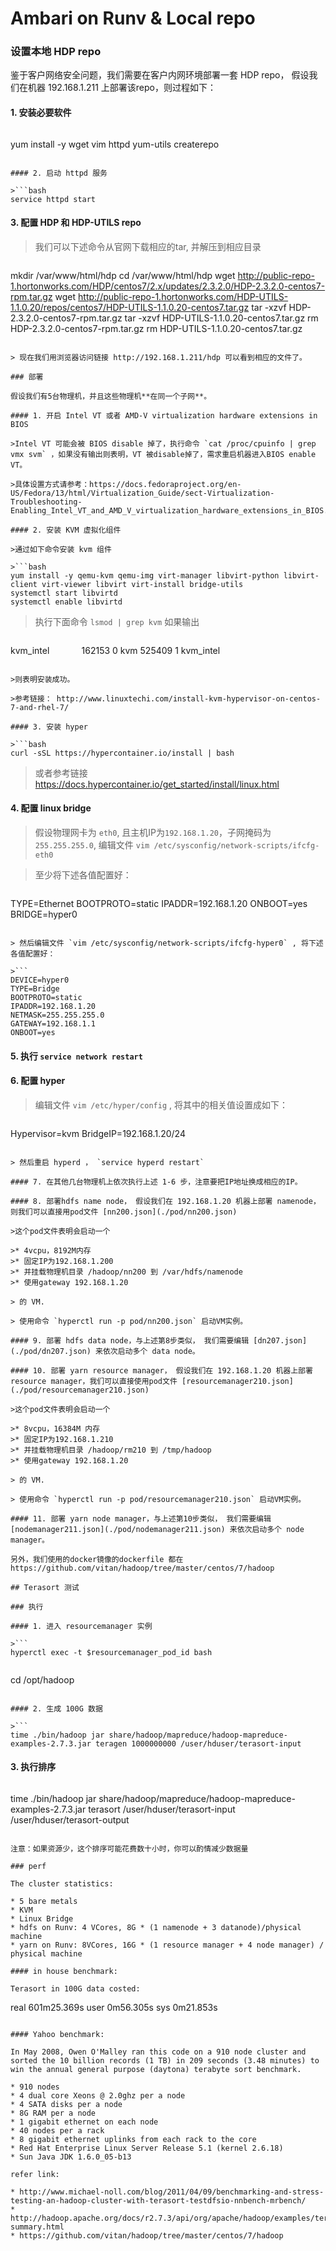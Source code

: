 Ambari on Runv & Local repo
===========================


### 设置本地 HDP repo

鉴于客户网络安全问题，我们需要在客户内网环境部署一套 HDP repo， 假设我们在机器 192.168.1.211 上部署该repo，则过程如下：

#### 1. 安装必要软件

>```bash
yum install -y wget vim httpd yum-utils createrepo
```

#### 2. 启动 httpd 服务

>```bash
service httpd start
```

#### 3. 配置 HDP 和 HDP-UTILS repo

>我们可以下述命令从官网下载相应的tar, 并解压到相应目录

>```bash
mkdir /var/www/html/hdp
cd /var/www/html/hdp
wget http://public-repo-1.hortonworks.com/HDP/centos7/2.x/updates/2.3.2.0/HDP-2.3.2.0-centos7-rpm.tar.gz
wget http://public-repo-1.hortonworks.com/HDP-UTILS-1.1.0.20/repos/centos7/HDP-UTILS-1.1.0.20-centos7.tar.gz
tar -xzvf HDP-2.3.2.0-centos7-rpm.tar.gz
tar -xzvf HDP-UTILS-1.1.0.20-centos7.tar.gz
rm HDP-2.3.2.0-centos7-rpm.tar.gz
rm HDP-UTILS-1.1.0.20-centos7.tar.gz
```

> 现在我们用浏览器访问链接 http://192.168.1.211/hdp 可以看到相应的文件了。

### 部署

假设我们有5台物理机，并且这些物理机**在同一个子网**。

#### 1. 开启 Intel VT 或者 AMD-V virtualization hardware extensions in BIOS

>Intel VT 可能会被 BIOS disable 掉了，执行命令 `cat /proc/cpuinfo | grep vmx svm` ，如果没有输出则表明，VT 被disable掉了，需求重启机器进入BIOS enable VT。

>具体设置方式请参考：https://docs.fedoraproject.org/en-US/Fedora/13/html/Virtualization_Guide/sect-Virtualization-Troubleshooting-Enabling_Intel_VT_and_AMD_V_virtualization_hardware_extensions_in_BIOS.html

#### 2. 安装 KVM 虚拟化组件

>通过如下命令安装 kvm 组件

>```bash
yum install -y qemu-kvm qemu-img virt-manager libvirt-python libvirt-client virt-viewer libvirt virt-install bridge-utils
systemctl start libvirtd
systemctl enable libvirtd
```

>执行下面命令 `lsmod | grep kvm` 如果输出

>```
kvm_intel             162153  0
kvm                   525409  1 kvm_intel
```

>则表明安装成功。

>参考链接： http://www.linuxtechi.com/install-kvm-hypervisor-on-centos-7-and-rhel-7/

#### 3. 安装 hyper

>```bash
curl -sSL https://hypercontainer.io/install | bash
```

>或者参考链接 https://docs.hypercontainer.io/get_started/install/linux.html

#### 4. 配置 linux bridge
>假设物理网卡为 `eth0`, 且主机IP为`192.168.1.20`，子网掩码为`255.255.255.0`, 编辑文件 `vim /etc/sysconfig/network-scripts/ifcfg-eth0`

>至少将下述各值配置好：

>```
TYPE=Ethernet
BOOTPROTO=static
IPADDR=192.168.1.20
ONBOOT=yes
BRIDGE=hyper0
```

> 然后编辑文件 `vim /etc/sysconfig/network-scripts/ifcfg-hyper0` , 将下述各值配置好：

>```
DEVICE=hyper0
TYPE=Bridge
BOOTPROTO=static
IPADDR=192.168.1.20
NETMASK=255.255.255.0
GATEWAY=192.168.1.1
ONBOOT=yes
```

#### 5. 执行 `service network restart`

#### 6. 配置 hyper
> 编辑文件 `vim /etc/hyper/config` , 将其中的相关值设置成如下：

>```
Hypervisor=kvm
BridgeIP=192.168.1.20/24
```

> 然后重启 hyperd ， `service hyperd restart`

#### 7. 在其他几台物理机上依次执行上述 1-6 步，注意要把IP地址换成相应的IP。

#### 8. 部署hdfs name node， 假设我们在 192.168.1.20 机器上部署 namenode，则我们可以直接用pod文件 [nn200.json](./pod/nn200.json)

>这个pod文件表明会启动一个

>* 4vcpu，8192M内存
>* 固定IP为192.168.1.200
>* 并挂载物理机目录 /hadoop/nn200 到 /var/hdfs/namenode
>* 使用gateway 192.168.1.20

> 的 VM.

> 使用命令 `hyperctl run -p pod/nn200.json` 启动VM实例。

#### 9. 部署 hdfs data node，与上述第8步类似， 我们需要编辑 [dn207.json](./pod/dn207.json) 来依次启动多个 data node。

#### 10. 部署 yarn resource manager， 假设我们在 192.168.1.20 机器上部署 resource manager，我们可以直接使用pod文件 [resourcemanager210.json](./pod/resourcemanager210.json)

>这个pod文件表明会启动一个

>* 8vcpu，16384M 内存
>* 固定IP为192.168.1.210
>* 并挂载物理机目录 /hadoop/rm210 到 /tmp/hadoop
>* 使用gateway 192.168.1.20

> 的 VM.

> 使用命令 `hyperctl run -p pod/resourcemanager210.json` 启动VM实例。

#### 11. 部署 yarn node manager，与上述第10步类似， 我们需要编辑 [nodemanager211.json](./pod/nodemanager211.json) 来依次启动多个 node manager。

另外，我们使用的docker镜像的dockerfile 都在 https://github.com/vitan/hadoop/tree/master/centos/7/hadoop

## Terasort 测试

### 执行

#### 1. 进入 resourcemanager 实例

>```
hyperctl exec -t $resourcemanager_pod_id bash
```

>```
cd /opt/hadoop
```

#### 2. 生成 100G 数据

>```
time ./bin/hadoop jar share/hadoop/mapreduce/hadoop-mapreduce-examples-2.7.3.jar teragen 1000000000 /user/hduser/terasort-input
```

#### 3. 执行排序

>```
 time ./bin/hadoop jar share/hadoop/mapreduce/hadoop-mapreduce-examples-2.7.3.jar terasort /user/hduser/terasort-input /user/hduser/terasort-output
```

注意：如果资源少，这个排序可能花费数十小时，你可以酌情减少数据量

### perf

The cluster statistics:

* 5 bare metals
* KVM
* Linux Bridge
* hdfs on Runv: 4 VCores, 8G * (1 namenode + 3 datanode)/physical machine
* yarn on Runv: 8VCores, 16G * (1 resource manager + 4 node manager) / physical machine

#### in house benchmark:

Terasort in 100G data costed:

```
real    601m25.369s
user    0m56.305s
sys     0m21.853s
```

#### Yahoo benchmark:

In May 2008, Owen O'Malley ran this code on a 910 node cluster and sorted the 10 billion records (1 TB) in 209 seconds (3.48 minutes) to win the annual general purpose (daytona) terabyte sort benchmark.

* 910 nodes
* 4 dual core Xeons @ 2.0ghz per a node
* 4 SATA disks per a node
* 8G RAM per a node
* 1 gigabit ethernet on each node
* 40 nodes per a rack
* 8 gigabit ethernet uplinks from each rack to the core
* Red Hat Enterprise Linux Server Release 5.1 (kernel 2.6.18)
* Sun Java JDK 1.6.0_05-b13

refer link:

* http://www.michael-noll.com/blog/2011/04/09/benchmarking-and-stress-testing-an-hadoop-cluster-with-terasort-testdfsio-nnbench-mrbench/
* http://hadoop.apache.org/docs/r2.7.3/api/org/apache/hadoop/examples/terasort/package-summary.html
* https://github.com/vitan/hadoop/tree/master/centos/7/hadoop

